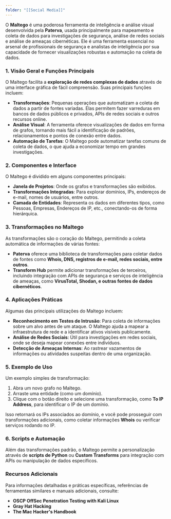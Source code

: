 ```yaml
---
folder: "[[Social Media]]"
---
```

O **Maltego** é uma poderosa ferramenta de inteligência e análise visual desenvolvida pela **Paterva**, usada principalmente para mapeamento e coleta de dados para investigações de segurança, análise de redes sociais e análise de ameaças cibernéticas. Ele é uma ferramenta essencial no arsenal de profissionais de segurança e analistas de inteligência por sua capacidade de fornecer visualizações robustas e automação na coleta de dados.

### 1. Visão Geral e Funções Principais

O Maltego facilita a **exploração de redes complexas de dados** através de uma interface gráfica de fácil compreensão. Suas principais funções incluem:
- **Transformações**: Pequenas operações que automatizam a coleta de dados a partir de fontes variadas. Elas permitem fazer varreduras em bancos de dados públicos e privados, APIs de redes sociais e outros recursos online.
- **Análise Visual**: A ferramenta oferece visualizações de dados em forma de grafos, tornando mais fácil a identificação de padrões, relacionamentos e pontos de conexão entre dados.
- **Automação de Tarefas**: O Maltego pode automatizar tarefas comuns de coleta de dados, o que ajuda a economizar tempo em grandes investigações.
  
### 2. Componentes e Interface

O Maltego é dividido em alguns componentes principais:
- **Janela de Projetos**: Onde os grafos e transformações são exibidos.
- **Transformações Integradas**: Para explorar domínios, IPs, endereços de e-mail, nomes de usuários, entre outros.
- **Camada de Entidades**: Representa os dados em diferentes tipos, como Pessoas, Empresas, Endereços de IP, etc., conectando-os de forma hierárquica.

### 3. Transformações no Maltego

As transformações são o coração do Maltego, permitindo a coleta automática de informações de várias fontes:
- **Paterva** oferece uma biblioteca de transformações para coletar dados de fontes como **Whois, DNS, registros de e-mail, redes sociais, entre outros**.
- **Transform Hub** permite adicionar transformações de terceiros, incluindo integração com APIs de segurança e serviços de inteligência de ameaças, como **VirusTotal, Shodan, e outras fontes de dados cibernéticos**.

### 4. Aplicações Práticas

Algumas das principais utilizações do Maltego incluem:
- **Reconhecimento em Testes de Intrusão**: Para coleta de informações sobre um alvo antes de um ataque. O Maltego ajuda a mapear a infraestrutura de rede e a identificar ativos visíveis publicamente.
- **Análise de Redes Sociais**: Útil para investigações em redes sociais, onde se deseja mapear conexões entre indivíduos.
- **Detecção de Ameaças Internas**: Ao rastrear vazamentos de informações ou atividades suspeitas dentro de uma organização.

### 5. Exemplo de Uso

Um exemplo simples de transformação:
1. Abra um novo grafo no Maltego.
2. Arraste uma entidade (como um domínio).
3. Clique com o botão direito e selecione uma transformação, como **To IP Address**, para identificar o IP de um domínio.

Isso retornará os IPs associados ao domínio, e você pode prosseguir com transformações adicionais, como coletar informações **Whois** ou verificar serviços rodando no IP.

### 6. Scripts e Automação

Além das transformações padrão, o Maltego permite a personalização através de **scripts de Python** ou **Custom Transforms** para integração com APIs ou manipulação de dados específicos.

### Recursos Adicionais

Para informações detalhadas e práticas específicas, referências de ferramentas similares e manuais adicionais, consulte:
- **OSCP OffSec Penetration Testing with Kali Linux**
- **Gray Hat Hacking**
- **The Mac Hacker's Handbook**